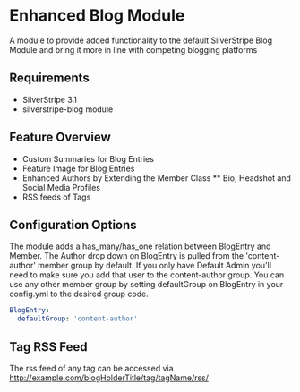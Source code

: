# Enhanced Blog Module
A module to provide added functionality to the default SilverStripe Blog Module and bring it more in line with competing blogging platforms

## Requirements
* SilverStripe 3.1
* silverstripe-blog module

## Feature Overview
* Custom Summaries for Blog Entries
* Feature Image for Blog Entries
* Enhanced Authors by Extending the Member Class
** Bio, Headshot and Social Media Profiles
* RSS feeds of Tags

## Configuration Options
The module adds a has_many/has_one relation between BlogEntry and Member. The Author drop down on BlogEntry is pulled from the 'content-author' member group by default. If you only have Default Admin you'll need to make sure you add that user to the content-author group. You can use any other member group by setting defaultGroup on BlogEntry in your config.yml to the desired group code.
```yml
BlogEntry:
  defaultGroup: 'content-author'
```

## Tag RSS Feed
The rss feed of any tag can be accessed via 
http://example.com/blogHolderTitle/tag/tagName/rss/
